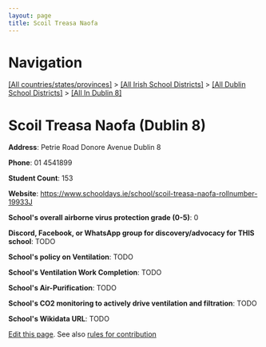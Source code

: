 ```yaml
---
layout: page
title: Scoil Treasa Naofa
---
```

# Navigation

[[All countries/states/provinces]](../../../..) > [[All Irish School Districts]](../../..) > [[All Dublin School Districts]](../..) > [[All In Dublin 8]](..)

# Scoil Treasa Naofa (Dublin 8)

**Address**: Petrie Road Donore Avenue Dublin 8

**Phone**: 01 4541899

**Student Count**: 153

**Website**: <https://www.schooldays.ie/school/scoil-treasa-naofa-rollnumber-19933J>

**School's overall airborne virus protection grade (0-5)**: 0

**Discord, Facebook, or WhatsApp group for discovery/advocacy for THIS school**: TODO

**School's policy on Ventilation**: TODO

**School's Ventilation Work Completion**: TODO

**School's Air-Purification**: TODO

**School's CO2 monitoring to actively drive ventilation and filtration**: TODO

**School's Wikidata URL**: TODO


[Edit this page](https://github.com/ventilate-schools/Ireland/edit/main/./Dublin_8/Scoil_Treasa_Naofa.md). See also [rules for contribution](../../../contribution-rules/)